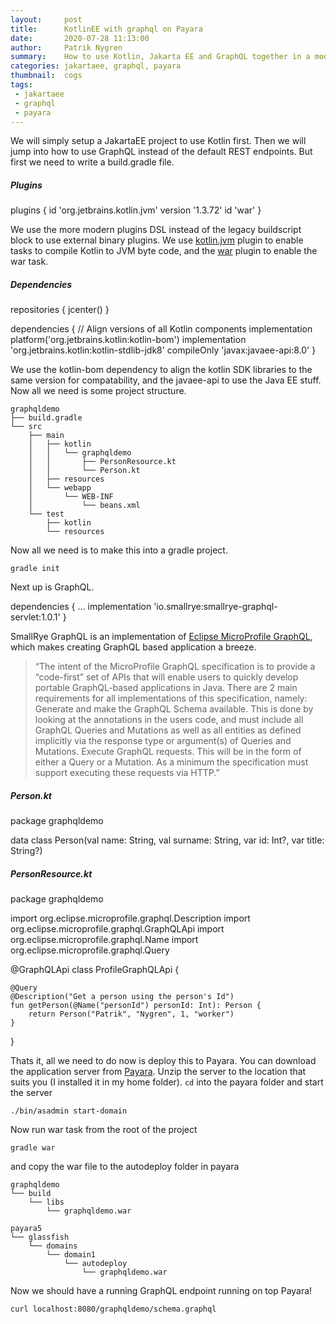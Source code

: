 ```yaml
---
layout:     post
title:      KotlinEE with graphql on Payara
date:       2020-07-28 11:13:00
author:     Patrik Nygren
summary:    How to use Kotlin, Jakarta EE and GraphQL together in a modern webstack
categories: jakartaee, graphql, payara
thumbnail:  cogs
tags:
 - jakartaee
 - graphql
 - payara
---
```


We will simply setup a JakartaEE project to use Kotlin first. Then we will jump
into how to use GraphQL instead of the default REST endpoints. But first we need
to write a build.gradle file.

##### Plugins

<div class="kotlin-code" theme="darcula" data-highlight-only>
plugins {
    id 'org.jetbrains.kotlin.jvm' version '1.3.72'
    id 'war'
}
</div>

We use the more modern plugins DSL instead of the legacy buildscript block to use external binary
plugins. We use [kotlin.jvm](https://plugins.gradle.org/plugin/org.jetbrains.kotlin.jvm) plugin to enable tasks to compile Kotlin to JVM byte
code, and the [war](https://maven.apache.org/plugins/maven-war-plugin) plugin to enable the war task.

##### Dependencies

<div class="kotlin-code" theme="darcula" data-highlight-only>
repositories {
    jcenter()
}

dependencies {
    // Align versions of all Kotlin components
    implementation platform('org.jetbrains.kotlin:kotlin-bom')
    implementation 'org.jetbrains.kotlin:kotlin-stdlib-jdk8'
    compileOnly 'javax:javaee-api:8.0'
}
</div>

We use the kotlin-bom dependency to align the kotlin SDK libraries to the same
version for compatability, and the javaee-api to use the Java EE stuff. Now all
we need is some project structure.

```
graphqldemo
├── build.gradle
└── src
    ├── main
    │   ├── kotlin
    │   │   └── graphqldemo
    │   │       ├── PersonResource.kt
    │   │       └── Person.kt
    │   ├── resources
    │   └── webapp
    │       └── WEB-INF
    │           └── beans.xml
    └── test
        ├── kotlin
        └── resources
```

Now all we need is to make this into a gradle project. 

```
gradle init
```

Next up is GraphQL.

<div class="kotlin-code" theme="darcula" data-highlight-only>
dependencies {
    ...
    implementation 'io.smallrye:smallrye-graphql-servlet:1.0.1'
}
</div>

SmallRye GraphQL is an implementation of [Eclipse MicroProfile GraphQL](https://github.com/eclipse/microprofile-graphql), which makes creating GraphQL based application a breeze.

> “The intent of the MicroProfile GraphQL specification is to provide a “code-first” set of APIs that will enable users to quickly develop portable GraphQL-based applications in Java. There are 2 main requirements for all implementations of this specification, namely:
> Generate and make the GraphQL Schema available. This is done by looking at the annotations in the users code, and must include all GraphQL Queries and Mutations as well as all entities as defined implicitly via the response type or argument(s) of Queries and Mutations.
> Execute GraphQL requests. This will be in the form of either a Query or a Mutation. As a minimum the specification must support executing these requests via HTTP.”

##### Person.kt

<div class="kotlin-code" theme="darcula" data-highlight-only>
package graphqldemo

data class Person(val name: String, val surname: String, var id: Int?, var title: String?)
</div>

##### PersonResource.kt

<div class="kotlin-code" theme="darcula" data-highlight-only>
package graphqldemo

import org.eclipse.microprofile.graphql.Description
import org.eclipse.microprofile.graphql.GraphQLApi
import org.eclipse.microprofile.graphql.Name
import org.eclipse.microprofile.graphql.Query

@GraphQLApi
class ProfileGraphQLApi {

    @Query
    @Description("Get a person using the person's Id")
    fun getPerson(@Name("personId") personId: Int): Person {
        return Person("Patrik", "Nygren", 1, "worker")
    }

}
</div>

Thats it, all we need to do now is deploy this to Payara. You can download the
application server from [Payara](https://www.payara.fish/downloads/payara-platform-community-edition). Unzip the server to the location that suits you (I installed it in my home folder). `cd` into the payara folder and start the server 

```
./bin/asadmin start-domain 
```

Now run war task from the root of the project 

```
gradle war 
```

and copy the war file to the autodeploy folder in payara

```
graphqldemo
└── build
    └── libs
        └── graphqldemo.war
```

```
payara5
└── glassfish
    └── domains
        └── domain1
            └── autodeploy
                └── graphqldemo.war
```

Now we should have a running GraphQL endpoint running on top Payara!

```
curl localhost:8080/graphqldemo/schema.graphql
```
